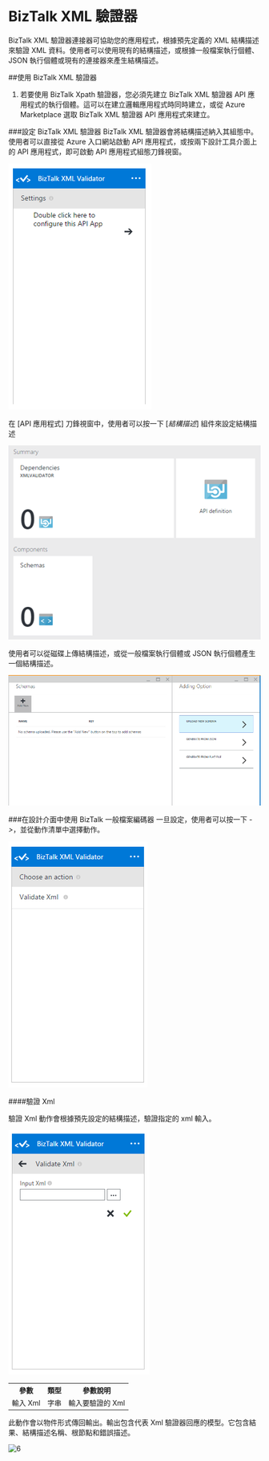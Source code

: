 <properties
   pageTitle="BizTalk XML 驗證器"
   description="BizTalk XML 驗證器"
   services="app-service\logic"
   documentationCenter=".net,nodejs,java"
   authors="rajram"
   manager="dwrede"
   editor=""/>

<tags
   ms.service="app-service-logic"
   ms.devlang="multiple"
   ms.topic="article"
   ms.tgt_pltfrm="na"
   ms.workload="integration"
   ms.date="03/20/2015"
   ms.author="rajram"/>

# BizTalk XML 驗證器

BizTalk XML 驗證器連接器可協助您的應用程式，根據預先定義的 XML 結構描述來驗證 XML 資料。使用者可以使用現有的結構描述，或根據一般檔案執行個體、JSON 執行個體或現有的連接器來產生結構描述。

##使用 BizTalk XML 驗證器
1. 若要使用 BizTalk Xpath 驗證器，您必須先建立 BizTalk XML 驗證器 API 應用程式的執行個體。這可以在建立邏輯應用程式時同時建立，或從 Azure Marketplace 選取 BizTalk XML 驗證器 API 應用程式來建立。

###設定 BizTalk XML 驗證器
BizTalk XML 驗證器會將結構描述納入其組態中。使用者可以直接從 Azure 入口網站啟動 API 應用程式，或按兩下設計工具介面上的 API 應用程式，即可啟動 API 應用程式組態刀鋒視窗。

![BizTalk XML 驗證器組態][1]

在 [API 應用程式] 刀鋒視窗中，使用者可以按一下 [*結構描述*] 組件來設定結構描述

![BizTalk XML 驗證器結構描述組件][2]

使用者可以從磁碟上傳結構描述，或從一般檔案執行個體或 JSON 執行個體產生一個結構描述。

![BizTalk XML 驗證器結構描述][3]


###在設計介面中使用 BizTalk 一般檔案編碼器
一旦設定，使用者可以按一下 *->*，並從動作清單中選擇動作。

![BizTalk XML 驗證器組態][4]

####驗證 Xml

驗證 Xml 動作會根據預先設定的結構描述，驗證指定的 xml 輸入。

![BizTalk XML 驗證器驗證 Xml][5]

<table>
	<tr>
		<th>參數</th>
		<th>類型</th>
		<th>參數說明</th>
	</tr>
	<tr>
		<td>輸入 Xml</td>
		<td>字串</td>
		<td>輸入要驗證的 Xml</td>
	</tr>
</table>


此動作會以物件形式傳回輸出。輸出包含代表 Xml 驗證器回應的模型。它包含結果、結構描述名稱、根節點和錯誤描述。

![6]

<!-- References -->
[1]: ./media/app-service-logic-xml-validator/XmlValidator.ClickToConfigure.PNG
[2]: ./media/app-service-logic-xml-validator/XmlValidator.SchemasPart.PNG
[3]: ./media/app-service-logic-xml-validator/XmlValidator.SchemaUpload.PNG
[4]: ./media/app-service-logic-xml-validator/XmlValidator.ListOfActions.PNG
[5]: ./media/app-service-logic-xml-validator/XmlValidator.ValidateXml.PNG
[6]: ./media/app-service-logic-xml-validator/img1.PNG
 

<!---HONumber=62-->